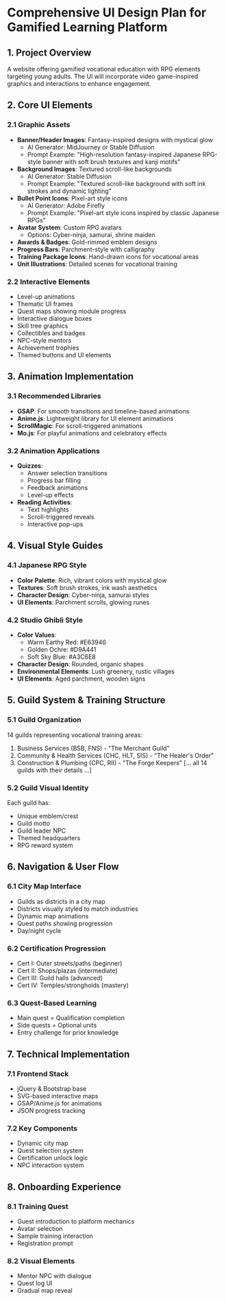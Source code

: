 # Comprehensive UI Design Plan for Gamified Learning Platform

## 1. Project Overview
A website offering gamified vocational education with RPG elements targeting young adults. The UI will incorporate video game-inspired graphics and interactions to enhance engagement.

## 2. Core UI Elements

### 2.1 Graphic Assets
- **Banner/Header Images**: Fantasy-inspired designs with mystical glow
  - AI Generator: MidJourney or Stable Diffusion
  - Prompt Example: "High-resolution fantasy-inspired Japanese RPG-style banner with soft brush textures and kanji motifs"
- **Background Images**: Textured scroll-like backgrounds
  - AI Generator: Stable Diffusion
  - Prompt Example: "Textured scroll-like background with soft ink strokes and dynamic lighting"
- **Bullet Point Icons**: Pixel-art style icons
  - AI Generator: Adobe Firefly
  - Prompt Example: "Pixel-art style icons inspired by classic Japanese RPGs"
- **Avatar System**: Custom RPG avatars
  - Options: Cyber-ninja, samurai, shrine maiden
- **Awards & Badges**: Gold-rimmed emblem designs
- **Progress Bars**: Parchment-style with calligraphy
- **Training Package Icons**: Hand-drawn icons for vocational areas
- **Unit Illustrations**: Detailed scenes for vocational training

### 2.2 Interactive Elements
- Level-up animations
- Thematic UI frames
- Quest maps showing module progress
- Interactive dialogue boxes
- Skill tree graphics
- Collectibles and badges
- NPC-style mentors
- Achievement trophies
- Themed buttons and UI elements

## 3. Animation Implementation

### 3.1 Recommended Libraries
- **GSAP**: For smooth transitions and timeline-based animations
- **Anime.js**: Lightweight library for UI element animations
- **ScrollMagic**: For scroll-triggered animations
- **Mo.js**: For playful animations and celebratory effects

### 3.2 Animation Applications
- **Quizzes**:
  - Answer selection transitions
  - Progress bar filling
  - Feedback animations
  - Level-up effects
- **Reading Activities**:
  - Text highlights
  - Scroll-triggered reveals
  - Interactive pop-ups

## 4. Visual Style Guides

### 4.1 Japanese RPG Style
- **Color Palette**: Rich, vibrant colors with mystical glow
- **Textures**: Soft brush strokes, ink wash aesthetics
- **Character Design**: Cyber-ninja, samurai styles
- **UI Elements**: Parchment scrolls, glowing runes

### 4.2 Studio Ghibli Style
- **Color Values**:
  - Warm Earthy Red: #E63946
  - Golden Ochre: #D9A441
  - Soft Sky Blue: #A3C6E8
- **Character Design**: Rounded, organic shapes
- **Environmental Elements**: Lush greenery, rustic villages
- **UI Elements**: Aged parchment, wooden signs

## 5. Guild System & Training Structure

### 5.1 Guild Organization
14 guilds representing vocational training areas:
1. Business Services (BSB, FNS) - "The Merchant Guild"
2. Community & Health Services (CHC, HLT, SIS) - "The Healer's Order"
3. Construction & Plumbing (CPC, RII) - "The Forge Keepers"
[... all 14 guilds with their details ...]

### 5.2 Guild Visual Identity
Each guild has:
- Unique emblem/crest
- Guild motto
- Guild leader NPC
- Themed headquarters
- RPG reward system

## 6. Navigation & User Flow

### 6.1 City Map Interface
- Guilds as districts in a city map
- Districts visually styled to match industries
- Dynamic map animations
- Quest paths showing progression
- Day/night cycle

### 6.2 Certification Progression
- Cert I: Outer streets/paths (beginner)
- Cert II: Shops/plazas (intermediate)
- Cert III: Guild halls (advanced)
- Cert IV: Temples/strongholds (mastery)

### 6.3 Quest-Based Learning
- Main quest = Qualification completion
- Side quests = Optional units
- Entry challenge for prior knowledge

## 7. Technical Implementation

### 7.1 Frontend Stack
- jQuery & Bootstrap base
- SVG-based interactive maps
- GSAP/Anime.js for animations
- JSON progress tracking

### 7.2 Key Components
- Dynamic city map
- Quest selection system
- Certification unlock logic
- NPC interaction system

## 8. Onboarding Experience

### 8.1 Training Quest
- Guest introduction to platform mechanics
- Avatar selection
- Sample training interaction
- Registration prompt

### 8.2 Visual Elements
- Mentor NPC with dialogue
- Quest log UI
- Gradual map reveal